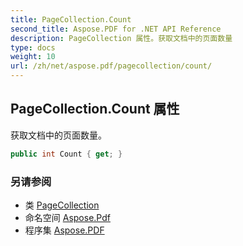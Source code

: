 ```yaml
---
title: PageCollection.Count
second_title: Aspose.PDF for .NET API Reference
description: PageCollection 属性。获取文档中的页面数量
type: docs
weight: 10
url: /zh/net/aspose.pdf/pagecollection/count/
---
```

## PageCollection.Count 属性

获取文档中的页面数量。

```csharp
public int Count { get; }
```

### 另请参阅

* 类 [PageCollection](../)
* 命名空间 [Aspose.Pdf](../../../aspose.pdf/)
* 程序集 [Aspose.PDF](../../../)